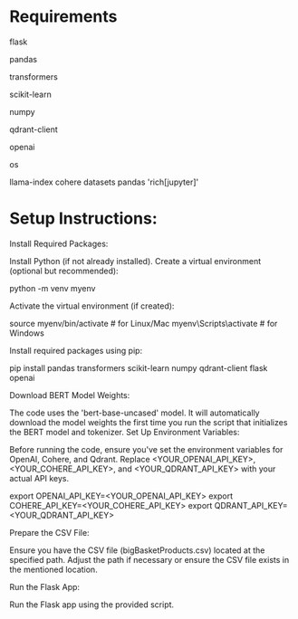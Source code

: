 # Requirements
flask

pandas

transformers

scikit-learn

numpy

qdrant-client

openai

os

llama-index cohere datasets pandas
'rich[jupyter]'

# Setup Instructions:

Install Required Packages:

Install Python (if not already installed).
Create a virtual environment (optional but recommended):

python -m venv myenv

Activate the virtual environment (if created):

source myenv/bin/activate  # for Linux/Mac
myenv\Scripts\activate     # for Windows

Install required packages using pip:

pip install pandas transformers scikit-learn numpy qdrant-client flask openai

Download BERT Model Weights:

The code uses the 'bert-base-uncased' model. It will automatically download the model weights the first time you run the script that initializes the BERT model and tokenizer.
Set Up Environment Variables:

Before running the code, ensure you've set the environment variables for OpenAI, Cohere, and Qdrant. Replace <YOUR_OPENAI_API_KEY>, <YOUR_COHERE_API_KEY>, and <YOUR_QDRANT_API_KEY> with your actual API keys.

export OPENAI_API_KEY=<YOUR_OPENAI_API_KEY>
export COHERE_API_KEY=<YOUR_COHERE_API_KEY>
export QDRANT_API_KEY=<YOUR_QDRANT_API_KEY>

Prepare the CSV File:

Ensure you have the CSV file (bigBasketProducts.csv) located at the specified path.
Adjust the path if necessary or ensure the CSV file exists in the mentioned location.

Run the Flask App:

Run the Flask app using the provided script.
